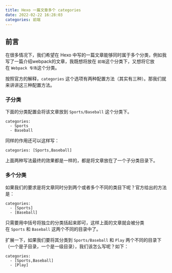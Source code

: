 ```yaml
---
title: Hexo 一篇文章多个 categories
date: 2022-02-22 16:28:03
categories: 前端
---
```

## 前言

在很多情况下，我们希望在 Hexo 中写的一篇文章能够同时属于多个分类，例如我写了一篇介绍webpack的文章，我既想将放在 `前端`这个分类下，又想将它放在 `Webpack 专场`这个分类。

按照官方的解释，`categories` 这个选项有两种配置方法（其实有三种）。那我们就来讲讲这三种配置方法。

### 子分类

下面的分类配置会将该文章放到 `Sports/Baseball` 这个分类下。
```
categories:
  - Sports
  - Baseball
```

同样的作用还可以这样写：
```
categories: [Sports,Baseball]
```
上面两种写法最终的效果都是一样的，都是将文章放在了一个子分类目录下。

### 多个分类

如果我们的要求是将文章同时分到两个或者多个不同的类目下呢？官方给出的方法是：
```
categories:
  - [Sports]
  - [Baseball]
```

只需要用中括号将独立的分类括起来即可，这样上面的文章就会被分类在 `Sports` 和 `Baseball` 这两个不同的目录中了。

扩展一下，如果我们要将其分类到 `Sports/Baseball` 和 `Play` 两个不同的目录下（一个是子目录，一个是一级目录），我们该怎么写呢？如下：
```
categories:
  - [Sports,Baseball]
  - [Play]
```